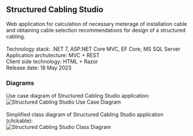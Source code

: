 ## Structured Cabling Studio
Web application for calculation of necessary meterage of installation cable and obtaining cable selection recommendations for design of a structured cabling.<br/><br/>
Technology stack: .NET 7, ASP.NET Core MVC, EF Core, MS SQL Server<br/>
Application archutecture: MVC + REST<br/>
Client side technology: HTML + Razor<br/>
Release date: 18 May 2023<br/>
### Diagrams
Use case diagram of Structured Cabling Studio application:<br/>
![Structured Cabling Studio Use Case Diagram](https://github.com/Rhoxolan/Structured_Cabling_Studio/blob/main/Diagrams/Structured_Cabling_Studio_UseCase_Diagram.drawio.png)<br/><br/>
Simplified class diagram of Structured Cabling Studio application (clickable):<br/>
![Structured Cabling Studio Class Diagram](https://github.com/Rhoxolan/Structured_Cabling_Studio/blob/main/Diagrams/Structured_Cabling_Studio_Class_Diagram.drawio.png)
